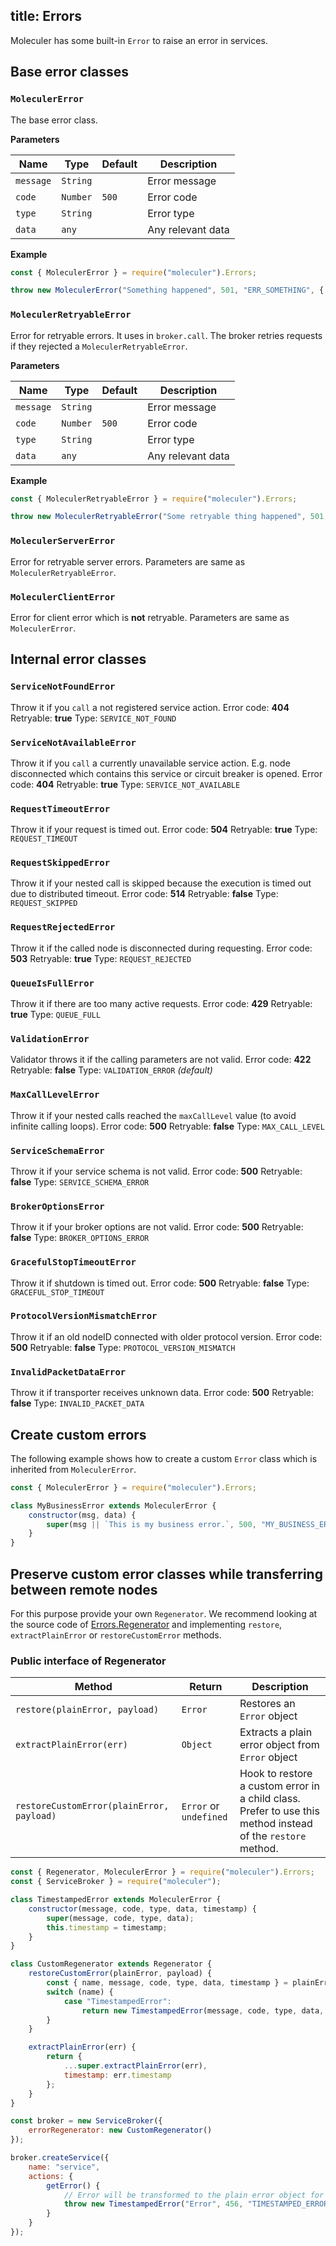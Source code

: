 title: Errors
---
Moleculer has some built-in `Error` to raise an error in services.

## Base error classes

### `MoleculerError`
The base error class.

**Parameters**

| Name | Type | Default | Description |
| ---- | ---- | ------- | ----------- |
| `message` | `String` |  | Error message |
| `code` | `Number` | `500` | Error code |
| `type` | `String` |  | Error type |
| `data` | `any` |  | Any relevant data |

**Example**
```js
const { MoleculerError } = require("moleculer").Errors;

throw new MoleculerError("Something happened", 501, "ERR_SOMETHING", { a: 5, nodeID: "node-666" });
```

### `MoleculerRetryableError`
Error for retryable errors. It uses in `broker.call`. The broker retries requests if they rejected a `MoleculerRetryableError`.

**Parameters**

| Name | Type | Default | Description |
| ---- | ---- | ------- | ----------- |
| `message` | `String` |  | Error message |
| `code` | `Number` | `500` | Error code |
| `type` | `String` |  | Error type |
| `data` | `any` |  | Any relevant data |

**Example**
```js
const { MoleculerRetryableError } = require("moleculer").Errors;

throw new MoleculerRetryableError("Some retryable thing happened", 501, "ERR_SOMETHING", { a: 5, nodeID: "node-666" });
```

### `MoleculerServerError`
Error for retryable server errors. Parameters are same as `MoleculerRetryableError`.


### `MoleculerClientError`
Error for client error which is **not** retryable. Parameters are same as `MoleculerError`.

## Internal error classes

### `ServiceNotFoundError`
Throw it if you `call` a not registered service action.
Error code: **404**
Retryable: **true**
Type: `SERVICE_NOT_FOUND`

### `ServiceNotAvailableError`
Throw it if you `call` a currently unavailable service action. E.g. node disconnected which contains this service or circuit breaker is opened.
Error code: **404**
Retryable: **true**
Type: `SERVICE_NOT_AVAILABLE`


### `RequestTimeoutError`
Throw it if your request is timed out.
Error code: **504**
Retryable: **true**
Type: `REQUEST_TIMEOUT`

### `RequestSkippedError`
Throw it if your nested call is skipped because the execution is timed out due to distributed timeout.
Error code: **514**
Retryable: **false**
Type: `REQUEST_SKIPPED`

### `RequestRejectedError`
Throw it if the called node is disconnected during requesting.
Error code: **503**
Retryable: **true**
Type: `REQUEST_REJECTED`

### `QueueIsFullError`
Throw it if there are too many active requests.
Error code: **429**
Retryable: **true**
Type: `QUEUE_FULL`

### `ValidationError`
Validator throws it if the calling parameters are not valid.
Error code: **422**
Retryable: **false**
Type: `VALIDATION_ERROR` _(default)_

### `MaxCallLevelError`
Throw it if your nested calls reached the `maxCallLevel` value (to avoid infinite calling loops).
Error code: **500**
Retryable: **false**
Type: `MAX_CALL_LEVEL`

### `ServiceSchemaError`
Throw it if your service schema is not valid.
Error code: **500**
Retryable: **false**
Type: `SERVICE_SCHEMA_ERROR`

### `BrokerOptionsError`
Throw it if your broker options are not valid.
Error code: **500**
Retryable: **false**
Type: `BROKER_OPTIONS_ERROR`

### `GracefulStopTimeoutError`
Throw it if shutdown is timed out.
Error code: **500**
Retryable: **false**
Type: `GRACEFUL_STOP_TIMEOUT`

### `ProtocolVersionMismatchError`
Throw it if an old nodeID connected with older protocol version.
Error code: **500**
Retryable: **false**
Type: `PROTOCOL_VERSION_MISMATCH`

### `InvalidPacketDataError`
Throw it if transporter receives unknown data.
Error code: **500**
Retryable: **false**
Type: `INVALID_PACKET_DATA`

## Create custom errors
The following example shows how to create a custom `Error` class which is inherited from `MoleculerError`.

```js
const { MoleculerError } = require("moleculer").Errors;

class MyBusinessError extends MoleculerError {
    constructor(msg, data) {
        super(msg || `This is my business error.`, 500, "MY_BUSINESS_ERROR", data);
    }
}
```

## Preserve custom error classes while transferring between remote nodes
For this purpose provide your own `Regenerator`. We recommend looking at the source code of [Errors.Regenerator](https://github.com/moleculerjs/moleculer/blob/master/src/errors.js) and implementing `restore`, `extractPlainError` or `restoreCustomError` methods.

### Public interface of Regenerator

| Method | Return |  Description |
| ------- | ----- | ------- |
| `restore(plainError, payload)` | `Error` | Restores an `Error` object |
| `extractPlainError(err)` | `Object` | Extracts a plain error object from `Error` object |
| `restoreCustomError(plainError, payload)` | `Error` or `undefined` | Hook to restore a custom error in a child class. Prefer to use this method instead of the `restore` method. |

```js
const { Regenerator, MoleculerError } = require("moleculer").Errors;
const { ServiceBroker } = require("moleculer");

class TimestampedError extends MoleculerError {
    constructor(message, code, type, data, timestamp) {
        super(message, code, type, data);
        this.timestamp = timestamp;
    }
}

class CustomRegenerator extends Regenerator {
    restoreCustomError(plainError, payload) {
        const { name, message, code, type, data, timestamp } = plainError;
        switch (name) {
            case "TimestampedError":
                return new TimestampedError(message, code, type, data, timestamp);
        }
    }

    extractPlainError(err) {
        return {
            ...super.extractPlainError(err),
            timestamp: err.timestamp
        };
    }
}

const broker = new ServiceBroker({
    errorRegenerator: new CustomRegenerator()
});

broker.createService({
    name: "service",
    actions: {
        getError() {
            // Error will be transformed to the plain error object for a remote node and restored there
            throw new TimestampedError("Error", 456, "TIMESTAMPED_ERROR", {}, new Date());
        }
    }
});
```
